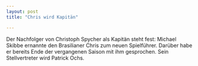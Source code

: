 ```yaml
---
layout: post
title: "Chris wird Kapitän"

---
```


Der Nachfolger von Christoph Spycher als Kapitän steht fest: Michael Skibbe ernannte den Brasilianer Chris zum neuen Spielführer. Darüber habe er bereits Ende der vergangenen Saison mit ihm gesprochen. Sein Stellvertreter wird Patrick Ochs.


